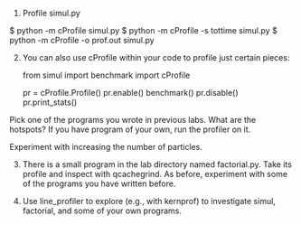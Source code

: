 

1. Profile simul.py

$ python -m cProfile simul.py
$ python -m cProfile -s tottime simul.py
$ python -m cProfile -o prof.out simul.py


2. You can also use cProfile within your code to profile just certain pieces:

    from simul import benchmark
    import cProfile

    pr = cProfile.Profile()
    pr.enable()
    benchmark()
    pr.disable()
    pr.print_stats()

Pick one of the programs you wrote in previous labs.  What are the hotspots?  If you have program of your own, run the profiler on it.

Experiment with increasing the number of particles.

3. There is a small program in the lab directory named factorial.py.  Take its profile and inspect with qcachegrind.  As before, experiment with some of the programs you have written before.

4. Use line_profiler to explore (e.g., with kernprof) to investigate simul, factorial, and some of your own programs.
